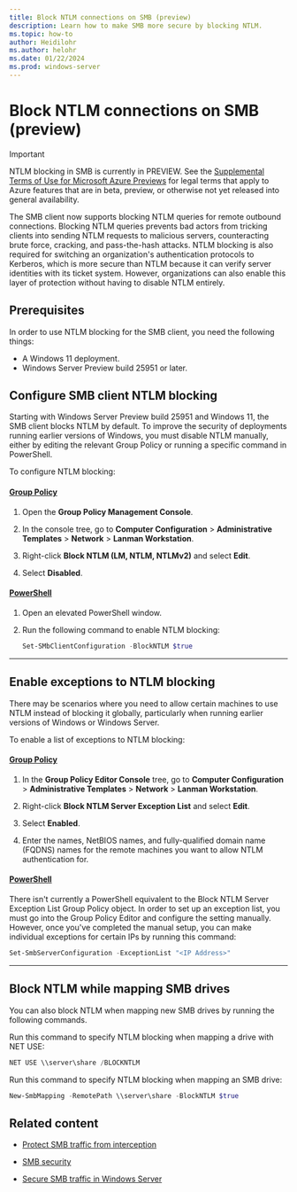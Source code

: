 ```yaml
---
title: Block NTLM connections on SMB (preview)
description: Learn how to make SMB more secure by blocking NTLM.
ms.topic: how-to
author: Heidilohr
ms.author: helohr
ms.date: 01/22/2024
ms.prod: windows-server
---
```

# Block NTLM connections on SMB (preview)

> [!IMPORTANT]
> NTLM blocking in SMB is currently in PREVIEW.
> See the [Supplemental Terms of Use for Microsoft Azure Previews](https://azure.microsoft.com/support/legal/preview-supplemental-terms/) for legal terms that apply to Azure features that are in beta, preview, or otherwise not yet released into general availability.

The SMB client now supports blocking NTLM queries for remote outbound connections. Blocking NTLM queries prevents bad actors from tricking clients into sending NTLM requests to malicious servers, counteracting brute force, cracking, and pass-the-hash attacks. NTLM blocking is also required for switching an organization's authentication protocols to Kerberos, which is more secure than NTLM because it can verify server identities with its ticket system. However, organizations can also enable this layer of protection without having to disable NTLM entirely.

## Prerequisites

In order to use NTLM blocking for the SMB client, you need the following things:

- A Windows 11 deployment.
- Windows Server Preview build 25951 or later.

## Configure SMB client NTLM blocking

Starting with Windows Server Preview build 25951 and Windows 11, the SMB client blocks NTLM by default. To improve the security of deployments running earlier versions of Windows, you must disable NTLM manually, either by editing the relevant Group Policy or running a specific command in PowerShell.

To configure NTLM blocking:

#### [Group Policy](#tab/group-policy)

1. Open the **Group Policy Management Console**.

1. In the console tree, go to **Computer Configuration** > **Administrative Templates** > **Network** > **Lanman Workstation**.

1. Right-click **Block NTLM (LM, NTLM, NTLMv2)** and select **Edit**.

1. Select **Disabled**.

#### [PowerShell](#tab/powershell)

1. Open an elevated PowerShell window.

1. Run the following command to enable NTLM blocking:

   ```powershell
   Set-SMbClientConfiguration -BlockNTLM $true 
   ```

---

## Enable exceptions to NTLM blocking

There may be scenarios where you need to allow certain machines to use NTLM instead of blocking it globally, particularly when running earlier versions of Windows or Windows Server.

To enable a list of exceptions to NTLM blocking:

#### [Group Policy](#tab/group-policy)

1. In the **Group Policy Editor Console** tree, go to **Computer Configuration** > **Administrative Templates** > **Network** > **Lanman Workstation**.

1. Right-click **Block NTLM Server Exception List** and select **Edit**.

1. Select **Enabled**.

1. Enter the names, NetBIOS names, and fully-qualified domain name (FQDNS) names for the remote machines you want to allow NTLM authentication for.

#### [PowerShell](#tab/powershell)

There isn't currently a PowerShell equivalent to the Block NTLM Server Exception List Group Policy object. In order to set up an exception list, you must go into the Group Policy Editor and configure the setting manually. However, once you've completed the manual setup, you can make individual exceptions for certain IPs by running this command:

  ```powershell
  Set-SmbServerConfiguration -ExceptionList "<IP Address>"
  ```

---

## Block NTLM while mapping SMB drives

You can also block NTLM when mapping new SMB drives by running the following commands.

Run this command to specify NTLM blocking when mapping a drive with NET USE:

   ```powershell
   NET USE \\server\share /BLOCKNTLM
   ```

Run this command to specify NTLM blocking when mapping an SMB drive:

   ```powershell
   New-SmbMapping -RemotePath \\server\share -BlockNTLM $true
   ```

## Related content

- [Protect SMB traffic from interception](smb-interception-defense.md)

- [SMB security](smb-security.md)

- [Secure SMB traffic in Windows Server](smb-secure-traffic.md)